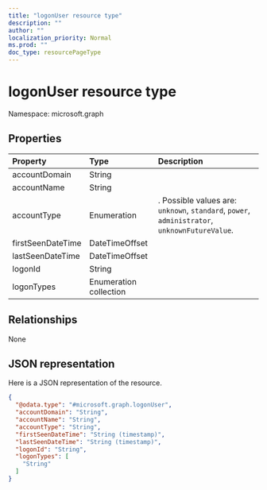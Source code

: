 ```yaml
---
title: "logonUser resource type"
description: ""
author: ""
localization_priority: Normal
ms.prod: ""
doc_type: resourcePageType
---
```


# logonUser resource type


Namespace: microsoft.graph



## Properties
|Property|Type|Description|
|:---|:---|:---|
|accountDomain|String||
|accountName|String||
|accountType|Enumeration|. Possible values are: `unknown`, `standard`, `power`, `administrator`, `unknownFutureValue`.|
|firstSeenDateTime|DateTimeOffset||
|lastSeenDateTime|DateTimeOffset||
|logonId|String||
|logonTypes|Enumeration collection||

## Relationships
None

## JSON representation
Here is a JSON representation of the resource.
<!-- {
  "blockType": "resource",
  "@odata.type": "microsoft.graph.logonUser"
}
-->
``` json
{
  "@odata.type": "#microsoft.graph.logonUser",
  "accountDomain": "String",
  "accountName": "String",
  "accountType": "String",
  "firstSeenDateTime": "String (timestamp)",
  "lastSeenDateTime": "String (timestamp)",
  "logonId": "String",
  "logonTypes": [
    "String"
  ]
}
```

